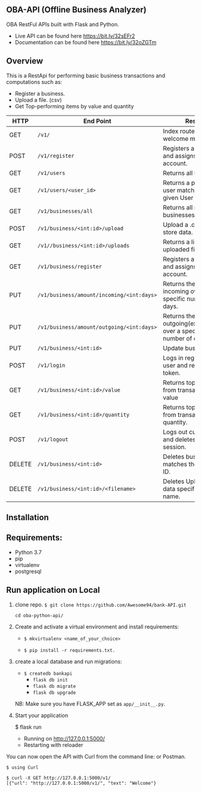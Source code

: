 ## OBA-API (Offline Business Analyzer)

OBA RestFul APIs built with Flask and Python.
-   Live API can be found here https://bit.ly/32sEFr2
-   Documentation can be found here  https://bit.ly/32oZGTm

## Overview
This is a RestApi for performing basic business transactions and computations such as:

-   Register a business.
-   Upload a file. (csv)
-   Get Top-performing items by value and quantity   

HTTP |End Point  | Result
--- | --- | ----------
GET | `/v1/` | Index route returns welcome message.
POST | `/v1/register` | Registers a new user and assigns them an account.
GET | `/v1/users` | Returns all users.
GET | `/v1/users/<user_id>` | Returns a particular user matching the given User ID.
GET | `/v1/businesses/all` | Returns all registered businesses.
POST | `/v1/business/<int:id>/upload` | Upload a .csv file and store data.
GET | `/v1//business/<int:id>/uploads` | Returns a list of all uploaded files.
GET | `/v1/business/register` | Registers a new user and assigns them an account.
PUT | `/v1/business/amount/incoming/<int:days>` | Returns the amount incoming over a specific number of days.
PUT | `/v1/business/amount/outgoing/<int:days>` | Returns the amount outgoing(expenditure) over a specific number of days.
PUT | `/v1/business/<int:id>` | Update business data.
POST | `/v1/login` | Logs in registered user and returns a token.
GET | `/v1/business/<int:id>/value` | Returns top 5 items from transactions by value
GET | `/v1/business/<int:id>/quantity` | Returns top 5 items from transactions by quantity.
POST | `/v1/logout` | Logs out current user and deletes user session.
DELETE | `/v1/business/<int:id>` | Deletes business that matches the provided ID.
DELETE | `/v1/business/<int:id>/<filename>` | Deletes Uploaded file data specified by name.

## Installation

 ## Requirements:

* Python 3.7
* pip
* virtualenv
* postgresql

## Run application on Local
1. clone repo. `$ git clone https://github.com/Awesome94/bank-API.git`

    `cd oba-python-api/`

2. Create and activate a virtual environment and install requirements:

    - `$ mkvirtualenv <name_of_your_choice>`

    - `$ pip install -r requirements.txt.`

3. create a local database and run migrations:
    - `$ createdb bankapi`
        - `flask db init`
        - `flask db migrate`
        - `flask db upgrade`


    NB: Make sure you have FLASK_APP set as `app/__init__.py`.


4. Start your application



    $ flask run
     * Running on http://127.0.0.1:5000/
     * Restarting with reloader

You can now open the API with Curl from the command line:
or Postman.

    $ using Curl

    $ curl -X GET http://127.0.0.1:5000/v1/
    [{"url": "http://127.0.0.1:5000/v1/", "text": "Welcome"}

